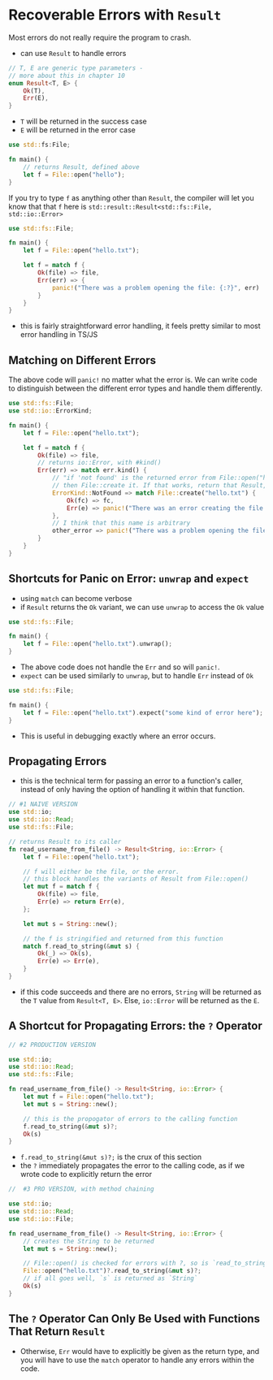 # Recoverable Errors with `Result`

Most errors do not really require the program to crash.

- can use `Result` to handle errors

```rust
// T, E are generic type parameters -
// more about this in chapter 10
enum Result<T, E> {
    Ok(T),
    Err(E),
}
```

- `T` will be returned in the success case
- `E` will be returned in the error case

```rust
use std::fs:File;

fn main() {
    // returns Result, defined above
    let f = File::open("hello");
}
```

If you try to type `f` as anything other than `Result`, the compiler will let you know that that `f` here is `std::result::Result<std::fs::File, std::io::Error>`

```rust
use std::fs::File;

fn main() {
    let f = File::open("hello.txt");

    let f = match f {
        Ok(file) => file,
        Err(err) => {
            panic!("There was a problem opening the file: {:?}", err)
        }
    }
}
```

- this is fairly straightforward error handling, it feels pretty similar to most error handling in TS/JS

## Matching on Different Errors

The above code will `panic!` no matter what the error is. We can write code to distinguish between the different error types and handle them differently.

```rust
use std::fs::File;
use std::io::ErrorKind;

fn main() {
    let f = File::open("hello.txt");

    let f = match f {
        Ok(file) => file,
        // returns io::Error, with #kind()
        Err(err) => match err.kind() {
            // "if 'not found' is the returned error from File::open("hello.txt"),
            // then File::create it. If that works, return that Result, else `panic!`
            ErrorKind::NotFound => match File::create("hello.txt") {
                Ok(fc) => fc,
                Err(e) => panic!("There was an error creating the file: {:?}", e),
            },
            // I think that this name is arbitrary
            other_error => panic!("There was a problem opening the file: {:?}", other_error)
        }
    }
}
```

## Shortcuts for Panic on Error: `unwrap` and `expect`

- using `match` can become verbose
- if `Result` returns the `Ok` variant, we can use `unwrap` to access the `Ok` value

```rust
use std::fs::File;

fn main() {
    let f = File::open("hello.txt").unwrap();
}
```

- The above code does not handle the `Err` and so will `panic!`.
- `expect` can be used similarly to `unwrap`, but to handle `Err` instead of `Ok`

```rust
use std::fs::File;

fm main() {
    let f = File::open("hello.txt").expect("some kind of error here");
}
```

- This is useful in debugging exactly where an error occurs.

## Propagating Errors

- this is the technical term for passing an error to a function's caller, instead of only having the option of handling it within that function.

```rust
// #1 NAIVE VERSION
use std::io;
use std::io::Read;
use std::fs::File;

// returns Result to its caller
fn read_username_from_file() -> Result<String, io::Error> {
    let f = File::open("hello.txt");

    // f will either be the file, or the error.
    // this block handles the variants of Result from File::open()
    let mut f = match f {
        Ok(file) => file,
        Err(e) => return Err(e),
    };

    let mut s = String::new();

    // the f is stringified and returned from this function
    match f.read_to_string(&mut s) {
        Ok(_) => Ok(s),
        Err(e) => Err(e),
    }
}
```

- if this code succeeds and there are no errors, `String` will be returned as the `T` value from `Result<T, E>`. Else, `io::Error` will be returned as the `E`.

## A Shortcut for Propagating Errors: the `?` Operator

```rust
// #2 PRODUCTION VERSION

use std::io;
use std::io::Read;
use std::fs::File;

fn read_username_from_file() -> Result<String, io::Error> {
    let mut f = File::open("hello.txt");
    let mut s = String::new();

    // this is the propogator of errors to the calling function
    f.read_to_string(&mut s)?;
    Ok(s)
}
```

- `f.read_to_string(&mut s)?;` is the crux of this section
- the `?` immediately propagates the error to the calling code, as if we wrote code to explicitly return the error

```rust
//  #3 PRO VERSION, with method chaining

use std::io;
use std::io::Read;
use std::io::File;

fn read_username_from_file() -> Result<String, io::Error> {
    // creates the String to be returned
    let mut s = String::new();

    // File::open() is checked for errors with ?, so is `read_to_string`
    File::open("hello.txt")?.read_to_string(&mut s)?;
    // if all goes well, `s` is returned as `String`
    Ok(s)
}
```

## The `?` Operator Can Only Be Used with Functions That Return `Result`

- Otherwise, `Err` would have to explicitly be given as the return type, and you will have to use the `match` operator to handle any errors within the code.
